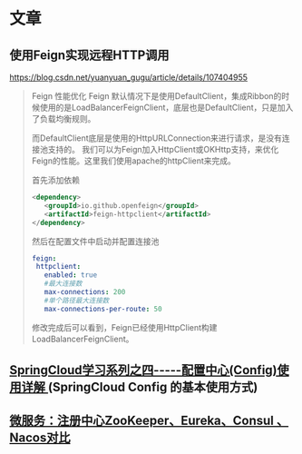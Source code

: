 # 文章

## 使用Feign实现远程HTTP调用

https://blog.csdn.net/yuanyuan_gugu/article/details/107404955

>Feign 性能优化
> Feign 默认情况下是使用DefaultClient，集成Ribbon的时候使用的是LoadBalancerFeignClient，底层也是DefaultClient，只是加入了负载均衡规则。
>
>而DefaultClient底层是使用的HttpURLConnection来进行请求，是没有连接池支持的。
>我们可以为Feign加入HttpClient或OKHttp支持，来优化Feign的性能。这里我们使用apache的httpClient来完成。
>
>首先添加依赖
>
>```xml
><dependency>
>    <groupId>io.github.openfeign</groupId>
>    <artifactId>feign-httpclient</artifactId>
></dependency>
>```
>
>然后在配置文件中启动并配置连接池
>
>```yml
>feign:
>  httpclient:
>    enabled: true
>    #最大连接数
>    max-connections: 200
>    #单个路径最大连接数
>    max-connections-per-route: 50
>```
>
>修改完成后可以看到，Feign已经使用HttpClient构建LoadBalancerFeignClient。

## [SpringCloud学习系列之四-----配置中心(Config)使用详解 ](https://blog.csdn.net/qazwsxpcm/article/details/88578076)(SpringCloud Config 的基本使用方式)

>

## [微服务：注册中心ZooKeeper、Eureka、Consul 、Nacos对比](https://blog.csdn.net/fly910905/article/details/100023415)

